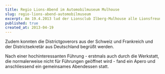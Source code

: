 ```yaml
---
title: Regio Lions-Abend im Automobilmuseum Mulhouse
slug: regio-lions-abend-automobilmuseum
excerpt: Am 19.4.2013 lud der Lionsclub Ilberg-Mulhouse alle Lionsfreunde der Regio-Lionsclubs zu einem gemeinsamen Abend in das Automobilmuseum (Ehem. Schlumpfmuseum) nach Mulhouse ein. 110 Lionsfreunde aus 18 Lionsclubs(!) folgten der Einladung.
published: true
created_at: 2013-04-19
---
```


Zudem konnten die Districtgoverors aus der Schweiz und Frankreich und der Districtsekretär aus Deutschland begrüßt werden.

Nach einer hochinteressanten Führung - erstmals auch durch die Werkstatt, die normalerweise nicht für Führungen geöffnet wird - fand ein Apero und anschliessend ein gemeinsames Abendessen statt.
